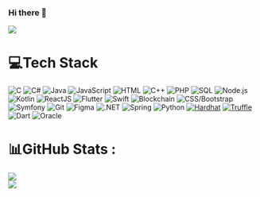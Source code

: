 ### Hi there 👋
[![](https://visitcount.itsvg.in/api?id=marya563&icon=0&color=#FF007F)](https://visitcount.itsvg.in)





# 💻Tech Stack
![C](https://img.shields.io/badge/C-%2300599C.svg?style=for-the-badge&logo=c&logoColor=white)
![C#](https://img.shields.io/badge/C%23-%23239120.svg?style=for-the-badge&logo=c-sharp&logoColor=white)
![Java](https://img.shields.io/badge/Java-%23ED8B00.svg?style=for-the-badge&logo=java&logoColor=white)
![JavaScript](https://img.shields.io/badge/JavaScript-%23F7DF1E.svg?style=for-the-badge&logo=javascript&logoColor=black)
![HTML](https://img.shields.io/badge/HTML-%23E34F26.svg?style=for-the-badge&logo=html5&logoColor=white)
![C++](https://img.shields.io/badge/C++-%2300599C.svg?style=for-the-badge&logo=c%2B%2B&logoColor=white)
![PHP](https://img.shields.io/badge/PHP-%23777BB4.svg?style=for-the-badge&logo=php&logoColor=white)
![SQL](https://img.shields.io/badge/SQL-%2300f.svg?style=for-the-badge&logo=sqlite&logoColor=white)
![Node.js](https://img.shields.io/badge/Node.js-%2343853D.svg?style=for-the-badge&logo=node.js&logoColor=white)
![Kotlin](https://img.shields.io/badge/Kotlin-%230095D5.svg?style=for-the-badge&logo=kotlin&logoColor=white)
![ReactJS](https://img.shields.io/badge/ReactJS-%2361DAFB.svg?style=for-the-badge&logo=react&logoColor=black)
![Flutter](https://img.shields.io/badge/Flutter-%2302569B.svg?style=for-the-badge&logo=flutter&logoColor=white)
![Swift](https://img.shields.io/badge/Swift-%23FA7343.svg?style=for-the-badge&logo=swift&logoColor=white)
![Blockchain](https://img.shields.io/badge/Blockchain-%23147A96.svg?style=for-the-badge&logo=ethereum&logoColor=white)
![CSS/Bootstrap](https://img.shields.io/badge/CSS/Bootstrap-%23563D7C.svg?style=for-the-badge&logo=bootstrap&logoColor=white)
![Symfony](https://img.shields.io/badge/Symfony-%23000000.svg?style=for-the-badge&logo=symfony&logoColor=white)
![Git](https://img.shields.io/badge/Git-%23F05032.svg?style=for-the-badge&logo=git&logoColor=white)
![Figma](https://img.shields.io/badge/Figma-%23F24E1E.svg?style=for-the-badge&logo=figma&logoColor=white)
![.NET](https://img.shields.io/badge/.NET-%235C2D91.svg?style=for-the-badge&logo=.net&logoColor=white)
![Spring](https://img.shields.io/badge/Spring-%236DB33F.svg?style=for-the-badge&logo=spring&logoColor=white)
![Python](https://img.shields.io/badge/Python-%233776AB.svg?style=for-the-badge&logo=python&logoColor=white)
[![Hardhat](https://img.shields.io/badge/Hardhat-%23323330.svg?style=for-the-badge&logo=hardhat&logoColor=white)](https://hardhat.org/)
[![Truffle](https://img.shields.io/badge/Truffle-%238E44AD.svg?style=for-the-badge&logo=truffle&logoColor=white)](https://www.trufflesuite.com/truffle)
![Dart](https://img.shields.io/badge/Dart-%230175C2.svg?style=for-the-badge&logo=dart&logoColor=white)
![Oracle](https://img.shields.io/badge/Oracle-%23F80000.svg?style=for-the-badge&logo=oracle&logoColor=white)


# 📊GitHub Stats :
![](https://github-readme-stats.vercel.app/api?username=marya563&theme=monokai&hide_border=false&include_all_commits=true&count_private=false)<br/>
![](https://github-readme-stats.vercel.app/api/top-langs/?username=marya563&theme=monokai&hide_border=false&include_all_commits=true&count_private=false&layout=compact)

<!--
**marya563/marya563** is a ✨ _special_ ✨ repository because its `README.md` (this file) appears on your GitHub profile.

Here are some ideas to get you started:

- 🔭 I’m currently working on ...
- 🌱 I’m currently learning ...
- 👯 I’m looking to collaborate on ...
- 🤔 I’m looking for help with ...
- 💬 Ask me about ...
- 📫 How to reach me: ...
- 😄 Pronouns: ...
- ⚡ Fun fact: ...
-->
